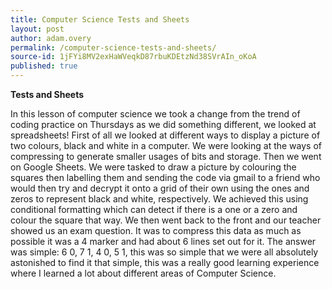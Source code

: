 ```yaml
---
title: Computer Science Tests and Sheets
layout: post
author: adam.overy
permalink: /computer-science-tests-and-sheets/
source-id: 1jFYi8MV2exHaWVeqkD87rbuKDEtzNd38SVrAIn_oKoA
published: true
---
```

**Tests and Sheets**

In this lesson of computer science we took a change from the trend of coding practice on Thursdays as we did something different, we looked at spreadsheets! First of all we looked at different ways to display a picture of two colours, black and white in a computer. We were looking at the ways of compressing to generate smaller usages of bits and storage. Then we went on Google Sheets. We were tasked to draw a picture by colouring the squares then labelling them and sending the code via gmail to a friend who would then try and decrypt it onto a grid of their own using the ones and zeros to represent black and white, respectively.  We achieved this using conditional formatting which can detect if there is a one or a zero and colour the square that way. We then went back to the front and our teacher showed us an exam question. It was to compress this data as much as possible it was a 4 marker and had about 6 lines set out for it. The answer was simple: 6 0, 7 1, 4 0, 5 1, this was so simple that we were all absolutely astonished to find it that simple, this was a really good learning experience where I learned a lot about different areas of Computer Science. 

